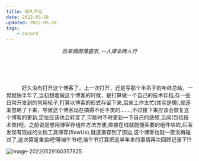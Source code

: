 ```yaml
---
title: 好久不见
date: 2022-05-28
updated: 2022-05-28
tags: 
    - record
---
```


$$后来烟雨落盛京,一人撑伞两人行$$

<!-- more -->

<br>

<br>

<br>

 &emsp;&emsp;&emsp;好久没有打开这个博客了，上一次打开，还是写那个半吊子的年终总结，一晃就快半年了,当初想着做这个博客的时候，是打算做一个自己的技术存档,存一些日常开发到的常用轮子,打算以博客的形式存留下来,后来工作太忙(其实是懒),就逐渐忽略了下来，导致这个博客现在搞得不伦不类的.......,不过接下来应该会恢复这个博客的更新,定位应该也会转变了,可能时不时更新一下自己的感想,见闻(包括技术类)吧。之前说是想用博客存组件方法方便,直接在线就能搜索要的组件啥的,后面发现有现成的文档工具保存(flowUs),就逐渐存到了那边,这个博客也就一直没再碰过了,这次算是重拾吧!等端午节吧,端午节打算把这半年来的事情再次回顾记录下!!!

![image-20220529160357825](https://lateautumn02.com/cdn/20230622/image-20220529160357825.icbdtvn9u7k.webp)

​              
